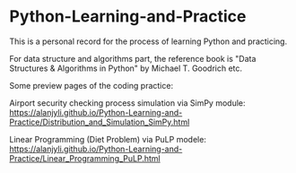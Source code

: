 # Python-Learning-and-Practice
This is a personal record for the process of learning Python and practicing.

For data structure and algorithms part, the reference book is "Data Structures & Algorithms in Python" by Michael T. Goodrich etc.

Some preview pages of the coding practice:  
  
Airport security checking process simulation via SimPy module:  
https://alanjyli.github.io/Python-Learning-and-Practice/Distribution_and_Simulation_SimPy.html  
  
Linear Programming (Diet Problem) via PuLP modele:  
https://alanjyli.github.io/Python-Learning-and-Practice/Linear_Programming_PuLP.html  
